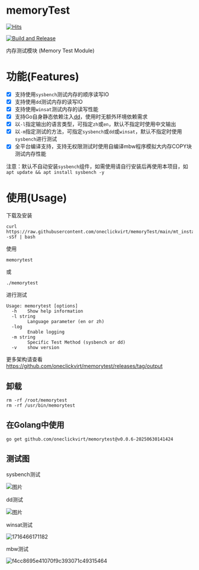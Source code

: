 # memoryTest

[![Hits](https://hits.spiritlhl.net/memorytest.svg?action=hit&title=Hits&title_bg=%23555555&count_bg=%230eecf8&edge_flat=false)](https://hits.spiritlhl.net)

[![Build and Release](https://github.com/oneclickvirt/memoryTest/actions/workflows/main.yml/badge.svg)](https://github.com/oneclickvirt/memoryTest/actions/workflows/main.yml)

内存测试模块 (Memory Test Module) 

# 功能(Features)

- [x] 支持使用```sysbench```测试内存的顺序读写IO
- [x] 支持使用```dd```测试内存的读写IO
- [x] 支持使用```winsat```测试内存的读写性能
- [x] 支持Go自身静态依赖注入[dd](https://github.com/oneclickvirt/dd)，使用时无额外环境依赖需求
- [x] 以```-l```指定输出的语言类型，可指定```zh```或```en```，默认不指定时使用中文输出
- [x] 以```-m```指定测试的方法，可指定```sysbench```或```dd```或```winsat```，默认不指定时使用```sysbench```进行测试
- [x] 全平台编译支持，支持无权限测试时使用自编译mbw程序模拟大内存COPY块测试内存性能

注意：默认不自动安装```sysbench```组件，如需使用请自行安装后再使用本项目，如```apt update && apt install sysbench -y```

# 使用(Usage)

下载及安装

```
curl https://raw.githubusercontent.com/oneclickvirt/memoryTest/main/mt_install.sh -sSf | bash
```

使用

```
memorytest
```

或

```
./memorytest
```

进行测试

```
Usage: memorytest [options]
  -h    Show help information
  -l string
        Language parameter (en or zh)
  -log
        Enable logging
  -m string
        Specific Test Method (sysbench or dd)
  -v    show version
```

更多架构请查看 https://github.com/oneclickvirt/memorytest/releases/tag/output

## 卸载

```
rm -rf /root/memorytest
rm -rf /usr/bin/memorytest
```

## 在Golang中使用

```
go get github.com/oneclickvirt/memorytest@v0.0.6-20250630141424
```

## 测试图

sysbench测试

![图片](https://github.com/oneclickvirt/memoryTest/assets/103393591/741689a2-7887-4cec-9df5-c8e309b2dd84)

dd测试

![图片](https://github.com/oneclickvirt/memoryTest/assets/103393591/34de9add-dbf6-44dd-91cc-b7102de66d3f)

winsat测试

![1716466171182](https://github.com/oneclickvirt/memoryTest/assets/103393591/c8d38d4e-7357-4c27-b55b-4703805a5cb9)

mbw测试

![f4cc8695e41070f9c393071c49315464](https://github.com/user-attachments/assets/10538fb0-3d4e-4118-b248-8ccfd6a09e24)


